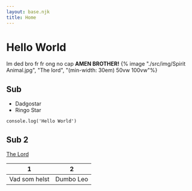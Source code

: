 ```yaml
---
layout: base.njk
title: Home
---
```


# Hello World

Im ded bro fr fr ong no cap **AMEN BROTHER!**
{% image "./src/img/Spirit Animal.jpg", "The lord", "(min-width: 30em) 50vw 100vw"%}

## Sub

* Dadgostar
* Ringo Star
```
console.log('Hello World')
```
## Sub 2

[The Lord](https://cdn.discordapp.com/attachments/747820916356153453/1023934101599834174/NUT.png)


| 1 | 2 |
|-----|-----|
| Vad som helst| Dumbo Leo |